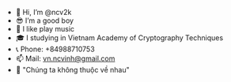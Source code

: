 - 👋 Hi, I’m @ncv2k
- 😎 I’m a good boy 
- 🎵 I like play music
- 🎓 I studying in Vietnam Academy of Cryptography Techniques
- 📞 Phone: +84988710753
- 📫 Mail: vn.ncvinh@gmail.com
- 📌 "Chúng ta không thuộc về nhau"
